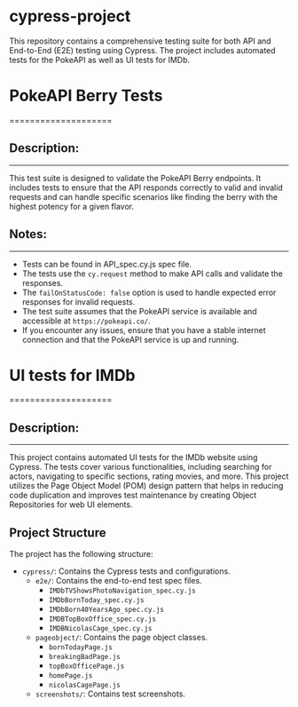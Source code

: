# cypress-project
This repository contains a comprehensive testing suite for both API and End-to-End (E2E) testing using Cypress. The project includes automated tests for the PokeAPI as well as UI tests for IMDb.

# PokeAPI Berry Tests
====================

## Description:
------------
This test suite is designed to validate the PokeAPI Berry endpoints. It includes tests to ensure that the API responds correctly to valid and invalid requests and can handle specific scenarios like finding the berry with the highest potency for a given flavor. 

## Notes:
------
- Tests can be found in API_spec.cy.js spec file.
- The tests use the `cy.request` method to make API calls and validate the responses.
- The `failOnStatusCode: false` option is used to handle expected error responses for invalid requests.
- The test suite assumes that the PokeAPI service is available and accessible at `https://pokeapi.co/`.
- If you encounter any issues, ensure that you have a stable internet connection and that the PokeAPI service is up and running.

# UI tests for IMDb
====================

## Description:
------------
This project contains automated UI tests for the IMDb website using Cypress. The tests cover various functionalities, including searching for actors, navigating to specific sections, rating movies, and more.
This project utilizes the Page Object Model (POM) design pattern that helps in reducing code duplication and improves test maintenance by creating Object Repositories for web UI elements.

## Project Structure

The project has the following structure:

- `cypress/`: Contains the Cypress tests and configurations.
  - `e2e/`: Contains the end-to-end test spec files.
    - `IMDbTVShowsPhotoNavigation_spec.cy.js`
    - `IMDbBornToday_spec.cy.js`
    - `IMDbBorn40YearsAgo_spec.cy.js`
    - `IMDBTopBoxOffice_spec.cy.js`
    - `IMDBNicolasCage_spec.cy.js`
  - `pageobject/`: Contains the page object classes.
    - `bornTodayPage.js`
    - `breakingBadPage.js`
    - `topBoxOfficePage.js`
    - `homePage.js`
    - `nicolasCagePage.js`
  - `screenshots/`: Contains test screenshots.



